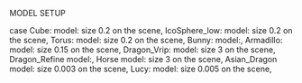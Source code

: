 MODEL SETUP

case 
  Cube: model: size 0.2 on the scene,
  IcoSphere_low: model: size 0.2 on the scene,
  Torus: model: size 0.2 on the scene,
  Bunny: model:,
  Armadillo: model: size 0.15 on the scene,
  Dragon_Vrip: model: size 3 on the scene,
  Dragon_Refine model:,
  Horse model: size 3 on the scene,
  Asian_Dragon model: size 0.003 on the scene,
  Lucy: model: size 0.005 on the scene,
